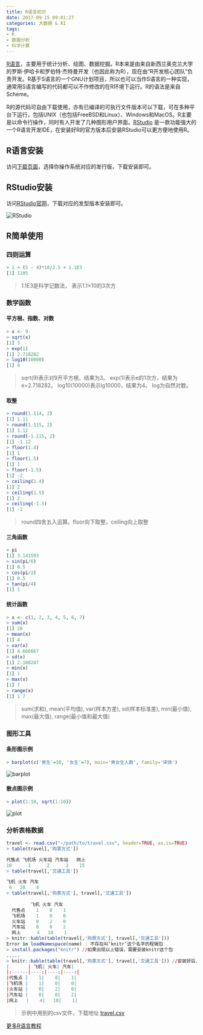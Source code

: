 ```yaml
---
title: R语言初识
date: 2017-09-15 09:01:27
categories: 大数据 & AI
tags:
- R
- 数据分析
- 科学计算
---
```


[R语言](https://www.r-project.org)，主要用于统计分析、绘图、数据挖掘。R本来是由来自新西兰奥克兰大学的罗斯·伊哈卡和罗伯特·杰特曼开发（也因此称为R），现在由“R开发核心团队”负责开发。R基于S语言的一个GNU计划项目，所以也可以当作S语言的一种实现，通常用S语言编写的代码都可以不作修改的在R环境下运行。R的语法是来自Scheme。

R的源代码可自由下载使用，亦有已编译的可执行文件版本可以下载，可在多种平台下运行，包括UNIX（也包括FreeBSD和Linux）、Windows和MacOS。R主要是以命令行操作，同时有人开发了几种图形用户界面。[RStudio](https://www.rstudio.com) 是一款功能强大的一个R语言开发IDE，在安装好R的官方版本后安装RStudio可以更方便地使用R。

## R语言安装

访问[下载页面](https://mirrors.tuna.tsinghua.edu.cn/CRAN/)，选择你操作系统对应的发行版，下载安装即可。

## RStudio安装

访问[RStudio官网](https://www.rstudio.com/)，下载对应的发型版本安装即可。

![RStudio](http://7xsk2b.com1.z0.glb.clouddn.com/image/RStudio.png)

## R简单使用

### 四则运算

~~~R
> 1 + (5 - 4)*10/2.5 + 1.1E3
[1] 1105
~~~

> 1.1E3是科学记数法， 表示1.1×10的3次方

### 数学函数

#### 平方根、指数、对数

~~~R
> x <- 9
> sqrt(x)
[1] 3
> exp(1)
[1] 2.718282
> log10(10000)
[1] 4
~~~

> sqrt(9)表示对9开平方根，结果为3。 exp(1)表示e的1次方，结果为e=2.718282。 log10(10000)表示lg10000，结果为4。 log为自然对数。

#### 取整

~~~R
> round(1.114, 2)
[1] 1.11
> round(1.115, 2)
[1] 1.12
> round(-1.115, 2)
[1] -1.12
> floor(1.4)
[1] 1
> floor(1.5)
[1] 1
> floor(-1.5)
[1] -2
> ceiling(1.4)
[1] 2
> ceiling(1.5)
[1] 2
> ceiling(-1.5)
[1] -1
~~~

> round四舍五入运算。floor向下取整。ceiling向上取整

#### 三角函数

~~~R
> pi
[1] 3.141593
> sin(pi/6)
[1] 0.5
> cos(pi/3)
[1] 0.5
> tan(pi/4)
[1] 1
~~~

#### 统计函数

~~~R
> x <- c(1, 2, 3, 4, 5, 6, 7)
> sum(x)
[1] 28
> mean(x)
[1] 4
> var(x)
[1] 4.666667
> sd(x)
[1] 2.160247
> min(x)
[1] 1
> max(x)
[1] 7
> range(x)
[1] 1 7
~~~

> sum(求和), mean(平均值), var(样本方差), sd(样本标准差), min(最小值), max(最大值), range(最小值和最大值)

### 图形工具

#### 条形图示例

~~~R
> barplot(c('男生'=10, '女生'=7), main='男女生人数', family='宋体')
~~~

![barplot](http://7xsk2b.com1.z0.glb.clouddn.com/image/barplot.png)

#### 散点图示例

~~~R
> plot(1:10, sqrt(1:10))
~~~

![plot](http://7xsk2b.com1.z0.glb.clouddn.com/image/plot.png)

### 分析表格数据

~~~R
travel <- read.csv("~/path/to/travel.csv", header=TRUE, as.is=TRUE)
> table(travel[,'购票方式'])

代售点 飞机场 火车站 汽车站   网上 
10      1      2      2    15
> table(travel[,'交通工具'])

飞机 火车 汽车 
 6   20    4
> table(travel[,'购票方式'], travel[,'交通工具'])
        
         飞机 火车 汽车
  代售点    1    8    1
  飞机场    1    0    0
  火车站    0    2    0
  汽车站    0    0    2
  网上      4   10    1
> knitr::kable(table(travel[,'购票方式'], travel[,'交通工具']))
Error in loadNamespace(name) : 不存在叫‘knitr’这个名字的程辑包
> install.packages("knitr") //如果出现以上错误，需要安装knitr这个包
.....
> knitr::kable(table(travel[,'购票方式'], travel[,'交通工具'])) //安装好后，重新执行
|       | 飞机| 火车| 汽车|
|:------|----:|----:|----:|
|代售点 |    1|    8|    1|
|飞机场 |    1|    0|    0|
|火车站 |    0|    2|    0|
|汽车站 |    0|    0|    2|
|网上   |    4|   10|    1|
~~~

> 示例中用到的csv文件，下载地址 [travel.csv](http://7xsk2b.com1.z0.glb.clouddn.com//file/travel.csv)

[更多R语言教程](http://www.math.pku.edu.cn/teachers/lidf/docs/Rbook/index.html)